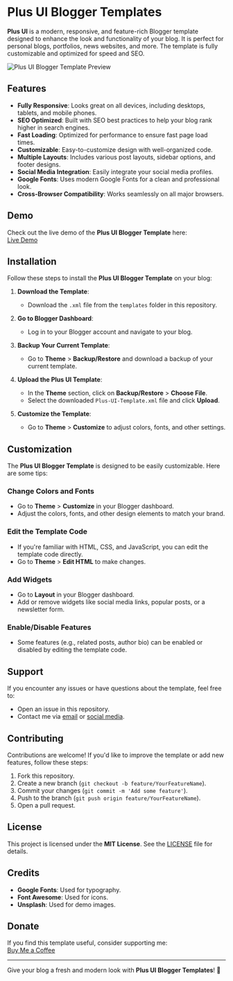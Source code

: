 # Plus UI Blogger Templates

**Plus UI** is a modern, responsive, and feature-rich Blogger template designed to enhance the look and functionality of your blog. It is perfect for personal blogs, portfolios, news websites, and more. The template is fully customizable and optimized for speed and SEO.

![Plus UI Blogger Template Preview](preview-image-url.png) <!-- Add a preview image URL here -->

## Features

- **Fully Responsive**: Looks great on all devices, including desktops, tablets, and mobile phones.
- **SEO Optimized**: Built with SEO best practices to help your blog rank higher in search engines.
- **Fast Loading**: Optimized for performance to ensure fast page load times.
- **Customizable**: Easy-to-customize design with well-organized code.
- **Multiple Layouts**: Includes various post layouts, sidebar options, and footer designs.
- **Social Media Integration**: Easily integrate your social media profiles.
- **Google Fonts**: Uses modern Google Fonts for a clean and professional look.
- **Cross-Browser Compatibility**: Works seamlessly on all major browsers.

## Demo

Check out the live demo of the **Plus UI Blogger Template** here:  
[Live Demo](#) <!-- Add your live demo URL here -->

## Installation

Follow these steps to install the **Plus UI Blogger Template** on your blog:

1. **Download the Template**:
   - Download the `.xml` file from the `templates` folder in this repository.

2. **Go to Blogger Dashboard**:
   - Log in to your Blogger account and navigate to your blog.

3. **Backup Your Current Template**:
   - Go to **Theme** > **Backup/Restore** and download a backup of your current template.

4. **Upload the Plus UI Template**:
   - In the **Theme** section, click on **Backup/Restore** > **Choose File**.
   - Select the downloaded `Plus-UI-Template.xml` file and click **Upload**.

5. **Customize the Template**:
   - Go to **Theme** > **Customize** to adjust colors, fonts, and other settings.

## Customization

The **Plus UI Blogger Template** is designed to be easily customizable. Here are some tips:

### Change Colors and Fonts
- Go to **Theme** > **Customize** in your Blogger dashboard.
- Adjust the colors, fonts, and other design elements to match your brand.

### Edit the Template Code
- If you're familiar with HTML, CSS, and JavaScript, you can edit the template code directly.
- Go to **Theme** > **Edit HTML** to make changes.

### Add Widgets
- Go to **Layout** in your Blogger dashboard.
- Add or remove widgets like social media links, popular posts, or a newsletter form.

### Enable/Disable Features
- Some features (e.g., related posts, author bio) can be enabled or disabled by editing the template code.

## Support

If you encounter any issues or have questions about the template, feel free to:
- Open an issue in this repository.
- Contact me via [email](#) or [social media](#). <!-- Add your contact details here -->

## Contributing

Contributions are welcome! If you'd like to improve the template or add new features, follow these steps:
1. Fork this repository.
2. Create a new branch (`git checkout -b feature/YourFeatureName`).
3. Commit your changes (`git commit -m 'Add some feature'`).
4. Push to the branch (`git push origin feature/YourFeatureName`).
5. Open a pull request.

## License

This project is licensed under the **MIT License**. See the [LICENSE](LICENSE) file for details.

## Credits

- **Google Fonts**: Used for typography.
- **Font Awesome**: Used for icons.
- **Unsplash**: Used for demo images. <!-- Add any other credits here -->

## Donate

If you find this template useful, consider supporting me:  
[Buy Me a Coffee](#) <!-- Add your donation link here -->

---

Give your blog a fresh and modern look with **Plus UI Blogger Templates**! 🌟
